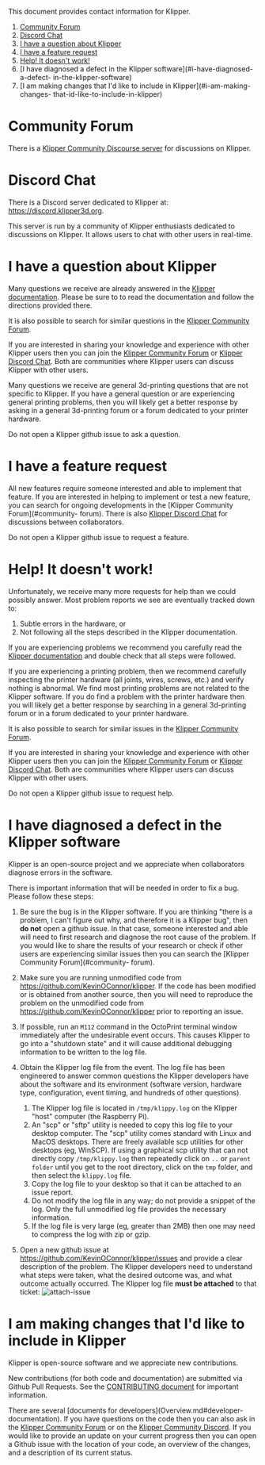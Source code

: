 This document provides contact information for Klipper.

1. [Community Forum](#community-forum)
2. [Discord Chat](#discord-chat)
3. [I have a question about Klipper](#i-have-a-question-about-klipper)
4. [I have a feature request](#i-have-a-feature-request)
5. [Help! It doesn't work!](#help-it-doesnt-work)
6. [I have diagnosed a defect in the Klipper software](#i-have-diagnosed-a-defect-
in-the-klipper-software)
7. [I am making changes that I'd like to include in Klipper](#i-am-making-changes-
that-id-like-to-include-in-klipper)

# Community Forum

There is a [Klipper Community Discourse server](https://community.klipper3d.org)
for discussions on Klipper.

# Discord Chat

There is a Discord server dedicated to Klipper at:
<https://discord.klipper3d.org>.

This server is run by a community of Klipper enthusiasts dedicated to
discussions on Klipper. It allows users to chat with other users in real-time.

# I have a question about Klipper

Many questions we receive are already answered in the [Klipper
documentation](Overview.md). Please be sure to to read the documentation and
follow the directions provided there.

It is also possible to search for similar questions in the [Klipper Community
Forum](#community-forum).

If you are interested in sharing your knowledge and experience with other
Klipper users then you can join the [Klipper Community Forum](#community-forum)
or [Klipper Discord Chat](#discord-chat). Both are communities where Klipper
users can discuss Klipper with other users.

Many questions we receive are general 3d-printing questions that are not
specific to Klipper. If you have a general question or are experiencing general
printing problems, then you will likely get a better response by asking in a
general 3d-printing forum or a forum dedicated to your printer hardware.

Do not open a Klipper github issue to ask a question.

# I have a feature request

All new features require someone interested and able to implement that feature.
If you are interested in helping to implement or test a new feature, you can
search for ongoing developments in the [Klipper Community Forum](#community-
forum). There is also [Klipper Discord Chat](#discord-chat) for discussions
between collaborators.

Do not open a Klipper github issue to request a feature.

# Help! It doesn't work!

Unfortunately, we receive many more requests for help than we could possibly
answer. Most problem reports we see are eventually tracked down to:

1. Subtle errors in the hardware, or
2. Not following all the steps described in the Klipper documentation.

If you are experiencing problems we recommend you carefully read the [Klipper
documentation](Overview.md) and double check that all steps were followed.

If you are experiencing a printing problem, then we recommend carefully
inspecting the printer hardware (all joints, wires, screws, etc.) and verify
nothing is abnormal. We find most printing problems are not related to the
Klipper software. If you do find a problem with the printer hardware then you
will likely get a better response by searching in a general 3d-printing forum or
in a forum dedicated to your printer hardware.

It is also possible to search for similar issues in the [Klipper Community
Forum](#community-forum).

If you are interested in sharing your knowledge and experience with other
Klipper users then you can join the [Klipper Community Forum](#community-forum)
or [Klipper Discord Chat](#discord-chat). Both are communities where Klipper
users can discuss Klipper with other users.

Do not open a Klipper github issue to request help.

# I have diagnosed a defect in the Klipper software

Klipper is an open-source project and we appreciate when collaborators diagnose
errors in the software.

There is important information that will be needed in order to fix a bug. Please
follow these steps:

1. Be sure the bug is in the Klipper software. If you are thinking "there is a
problem, I can't figure out why, and therefore it is a Klipper bug", then **do
not** open a github issue. In that case, someone interested and able will need
to first research and diagnose the root cause of the problem. If you would like
to share the results of your research or check if other users are experiencing
similar issues then you can search the [Klipper Community Forum](#community-
forum).

2. Make sure you are running unmodified code from
<https://github.com/KevinOConnor/klipper>. If the code has been modified or is
obtained from another source, then you will need to reproduce the problem on the
unmodified code from <https://github.com/KevinOConnor/klipper> prior to
reporting an issue.

3. If possible, run an `M112` command in the OctoPrint terminal window immediately
after the undesirable event occurs. This causes Klipper to go into a "shutdown
state" and it will cause additional debugging information to be written to the
log file.

4. Obtain the Klipper log file from the event. The log file has been engineered to
answer common questions the Klipper developers have about the software and its
environment (software version, hardware type, configuration, event timing, and
hundreds of other questions).

   1. The Klipper log file is located in `/tmp/klippy.log` on the Klipper "host"
computer (the Raspberry Pi).
   2. An "scp" or "sftp" utility is needed to copy this log file to your desktop
computer. The "scp" utility comes standard with Linux and MacOS desktops.
There are freely available scp utilities for other desktops (eg, WinSCP). If
using a graphical scp utility that can not directly copy `/tmp/klippy.log` then
repeatedly click on `..` or `parent folder` until you get to the root
directory, click on the `tmp` folder, and then select the `klippy.log` file.
   3. Copy the log file to your desktop so that it can be attached to an issue
report.
   4. Do not modify the log file in any way; do not provide a snippet of the log.
Only the full unmodified log file provides the necessary information.
   5. If the log file is very large (eg, greater than 2MB) then one may need to
compress the log with zip or gzip.

5. Open a new github issue at <https://github.com/KevinOConnor/klipper/issues> and
provide a clear description of the problem. The Klipper developers need to
understand what steps were taken, what the desired outcome was, and what outcome
actually occurred. The Klipper log file **must be attached** to that ticket:
![attach-issue](img/attach-issue.png)


# I am making changes that I'd like to include in Klipper

Klipper is open-source software and we appreciate new contributions.

New contributions (for both code and documentation) are submitted via Github
Pull Requests. See the [CONTRIBUTING document](CONTRIBUTING.md) for important
information.

There are several [documents for developers](Overview.md#developer-
documentation). If you have questions on the code then you can also ask in the
[Klipper Community Forum](#community-forum) or on the [Klipper Community
Discord](#discord-chat). If you would like to provide an update on your current
progress then you can open a Github issue with the location of your code, an
overview of the changes, and a description of its current status.
